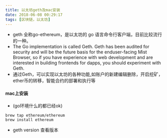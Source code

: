 ```yaml
---
title: 以太坊geth及mac安装
date: 2018-06-08 00:29:17
tags: [区块链，以太坊]
---
```




- geth 全称go-ethereum，是以太坊的 go 语言命令行客户端，目前比较流行的一种。
- The Go implementation is called Geth. Geth has been audited for security and will be the future basis for the enduser-facing Mist Browser, so if you have experience with web development and are interested in building frontends for dapps, you should experiment with Geth.
- 通过Geth，可以实现以太坊的各种功能,如账户的新建编辑删除，开启挖矿，ether币的转移，智能合约的部署和执行等
<!-- moere -->

#### mac上安装
- (go环境什么的都已经ok)

```
brew tap ethereum/ethereum
brew install ethereum
```
- geth version 查看版本
